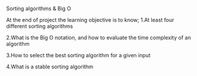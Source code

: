 Sorting algorithms & Big O

At the end of project the learning objective is to know;
1.At least four different sorting algorithms

2.What is the Big O notation, and how to evaluate the time complexity of an algorithm

3.How to select the best sorting algorithm for a given input

4.What is a stable sorting algorithm
